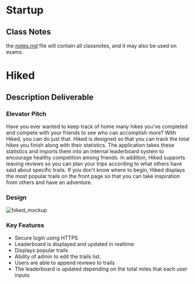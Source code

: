 # Startup
## Class Notes
the [notes.md](https://github.com/kristian-green-byu/startup/blob/main/notes.md) file will contain all classnotes, and it may also be used on exams.
# Hiked
## Description Deliverable
### Elevator Pitch
Have you ever wanted to keep track of home many hikes you've completed and compete with your friends to see who can accomplish more? With Hiked, you can do just that. Hiked is designed so that you can track the total hikes you finish along with their statistics. The application takes these statistics and imports them into an internal leaderboard system to encourage healthy competition among friends. In addition, Hiked supports leaving reviews so you can plan your trips according to what others have said about specific trails. If you don't know where to begin, Hiked displays the most popular trails on the front page so that you can take inspiration from others and have an adventure.

### Design
![hiked_mockup](https://github.com/kristian-green-byu/startup/assets/144286975/3aaaec5f-1faa-4d99-a70d-565b261fc932)

### Key Features
- Secure login using HTTPS
- Leaderboard is displayed and updated in realtime
- Displays popular trails
- Ability of admin to edit the trails list.
- Users are able to append reviews to trails
- The leaderboard is updated depending on the total miles that each user inputs

